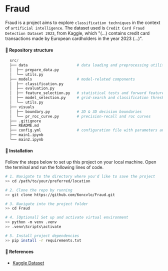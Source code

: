 # Fraud

Fraud is a project aims to explore `classification techniques` in the context of `artificial intelligence`.
The dataset used is `Credit Card Fraud Detection Dataset 2023`, from Kaggle, which "(...) contains credit card transactions made by European cardholders in the year 2023 (...)".

#### :file_folder: Repository structure
```python
  src/
  ├── data                      # data loading and preprocessing utilities
  │  ├── prepare_data.py
  │  └── utils.py
  ├── models                    # model-related components
  │  ├── classification.py
  │  ├── evaluation.py
  │  ├── feature_selection.py   # statistical tests and forward feature selection
  │  ├── model_selection.py     # grid-search and classification threshold evaluation
  │  └── utils.py
  ├── visuals
  │  ├── boundary.py            # 2D & 3D decision boundaries
  │  └── pr_roc_curve.py        # precision-recall and roc curves
  ├── .gitignore
  ├── README.md
  ├── config.yml                # configuration file with parameters and settings
  ├── main1.ipynb
  └── main2.ipynb
  ```

#### :rocket: Installation

Follow the steps below to set up this project on your local machine.
Open the terminal and run the following lines of code.

```bash
# 1. Navigate to the directory where you'd like to save the project
>> cd /path/to/your/preferred/location

# 2. Clone the repo by running
>> git clone https://github.com/6oncvlo/Fraud.git

# 3. Navigate into the project folder
>> cd Fraud

# 4. [Optional] Set up and activate virtual environment
>> python -m venv .venv  
>> .venv\Scripts\activate

# 5. Install project dependencies
>> pip install -r requirements.txt

```
#### :handshake: References
- [Kaggle Dataset](https://www.kaggle.com/datasets/nelgiriyewithana/credit-card-fraud-detection-dataset-2023)
